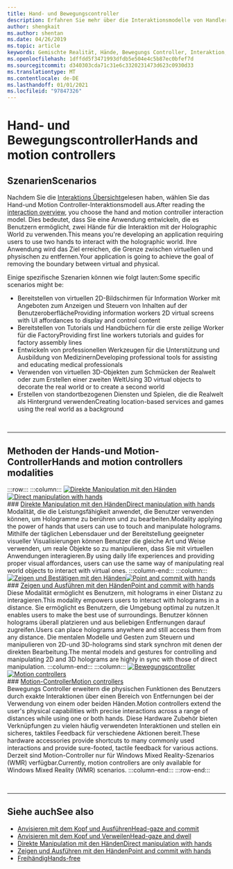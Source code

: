 ```yaml
---
title: Hand- und Bewegungscontroller
description: Erfahren Sie mehr über die Interaktionsmodelle von Handlern und Bewegungs Controllern, die die Grenze zwischen dem virtuellen und dem physischen entfernen können.
author: shengkait
ms.author: shentan
ms.date: 04/26/2019
ms.topic: article
keywords: Gemischte Realität, Hände, Bewegungs Controller, Interaktion, Entwurf, Mixed Reality-Headset, Windows Mixed Reality-Headset, Virtual Reality-Headset, hololens, mrtk, Mixed Reality Toolkit
ms.openlocfilehash: 1dffdd5f3471993dfdb5e504e4c5b87ec0bfef7d
ms.sourcegitcommit: d340303cda71c31e6c3320231473d623c0930d33
ms.translationtype: MT
ms.contentlocale: de-DE
ms.lasthandoff: 01/01/2021
ms.locfileid: "97847326"
---
```

# <a name="hands-and-motion-controllers"></a><span data-ttu-id="17a7e-104">Hand- und Bewegungscontroller</span><span class="sxs-lookup"><span data-stu-id="17a7e-104">Hands and motion controllers</span></span>

## <a name="scenarios"></a><span data-ttu-id="17a7e-105">Szenarien</span><span class="sxs-lookup"><span data-stu-id="17a7e-105">Scenarios</span></span>

<span data-ttu-id="17a7e-106">Nachdem Sie die [Interaktions Übersicht](interaction-fundamentals.md)gelesen haben, wählen Sie das Hand-und Motion Controller-Interaktionsmodell aus.</span><span class="sxs-lookup"><span data-stu-id="17a7e-106">After reading the [interaction overview](interaction-fundamentals.md), you choose the hand and motion controller interaction model.</span></span> <span data-ttu-id="17a7e-107">Dies bedeutet, dass Sie eine Anwendung entwickeln, die es Benutzern ermöglicht, zwei Hände für die Interaktion mit der Holographic World zu verwenden.</span><span class="sxs-lookup"><span data-stu-id="17a7e-107">This means you're developing an application requiring users to use two hands to interact with the holographic world.</span></span> <span data-ttu-id="17a7e-108">Ihre Anwendung wird das Ziel erreichen, die Grenze zwischen virtuellen und physischen zu entfernen.</span><span class="sxs-lookup"><span data-stu-id="17a7e-108">Your application is going to achieve the goal of removing the boundary between virtual and physical.</span></span>

<span data-ttu-id="17a7e-109">Einige spezifische Szenarien können wie folgt lauten:</span><span class="sxs-lookup"><span data-stu-id="17a7e-109">Some specific scenarios might be:</span></span>
* <span data-ttu-id="17a7e-110">Bereitstellen von virtuellen 2D-Bildschirmen für Information Worker mit Angeboten zum Anzeigen und Steuern von Inhalten auf der Benutzeroberfläche</span><span class="sxs-lookup"><span data-stu-id="17a7e-110">Providing information workers 2D virtual screens with UI affordances to display and control content</span></span>
* <span data-ttu-id="17a7e-111">Bereitstellen von Tutorials und Handbüchern für die erste zeilige Worker für die Factory</span><span class="sxs-lookup"><span data-stu-id="17a7e-111">Providing first line workers tutorials and guides for factory assembly lines</span></span>
* <span data-ttu-id="17a7e-112">Entwickeln von professionellen Werkzeugen für die Unterstützung und Ausbildung von Medizinern</span><span class="sxs-lookup"><span data-stu-id="17a7e-112">Developing professional tools for assisting and educating medical professionals</span></span>  
* <span data-ttu-id="17a7e-113">Verwenden von virtuellen 3D-Objekten zum Schmücken der Realwelt oder zum Erstellen einer zweiten Welt</span><span class="sxs-lookup"><span data-stu-id="17a7e-113">Using 3D virtual objects to decorate the real world or to create a second world</span></span> 
* <span data-ttu-id="17a7e-114">Erstellen von standortbezogenen Diensten und Spielen, die die Realwelt als Hintergrund verwenden</span><span class="sxs-lookup"><span data-stu-id="17a7e-114">Creating location-based services and games using the real world as a background</span></span>

<br>

---

## <a name="hands-and-motion-controllers-modalities"></a><span data-ttu-id="17a7e-115">Methoden der Hands-und Motion-Controller</span><span class="sxs-lookup"><span data-stu-id="17a7e-115">Hands and motion controllers modalities</span></span>

:::row:::
    :::column:::
       <span data-ttu-id="17a7e-116">[![Direkte Manipulation mit den Händen](images/hands-and-controllers-direct-manipulation.jpg)](direct-manipulation.md)</span><span class="sxs-lookup"><span data-stu-id="17a7e-116">[![Direct manipulation with hands](images/hands-and-controllers-direct-manipulation.jpg)](direct-manipulation.md)</span></span><br>
       ### <a name="direct-manipulation-with-handsbr"></a>[<span data-ttu-id="17a7e-117">Direkte Manipulation mit den Händen</span><span class="sxs-lookup"><span data-stu-id="17a7e-117">Direct manipulation with hands</span></span>](direct-manipulation.md)<br>
       <span data-ttu-id="17a7e-118">Modalität, die die Leistungsfähigkeit anwendet, die Benutzer verwenden können, um Hologramme zu berühren und zu bearbeiten.</span><span class="sxs-lookup"><span data-stu-id="17a7e-118">Modality applying the power of hands that users can use to touch and manipulate holograms.</span></span> <span data-ttu-id="17a7e-119">Mithilfe der täglichen Lebensdauer und der Bereitstellung geeigneter visueller Visualisierungen können Benutzer die gleiche Art und Weise verwenden, um reale Objekte so zu manipulieren, dass Sie mit virtuellen Anwendungen interagieren.</span><span class="sxs-lookup"><span data-stu-id="17a7e-119">By using daily life experiences and providing proper visual affordances, users can use the same way of manipulating real world objects to interact with virtual ones.</span></span>
    :::column-end:::
    :::column:::
       <span data-ttu-id="17a7e-120">[![Zeigen und Bestätigen mit den Händen](images/hands-and-controllers-point-and-commit.jpg)](point-and-commit.md)</span><span class="sxs-lookup"><span data-stu-id="17a7e-120">[![Point and commit with hands](images/hands-and-controllers-point-and-commit.jpg)](point-and-commit.md)</span></span><br>
        ### <a name="point-and-commit-with-handsbr"></a>[<span data-ttu-id="17a7e-121">Zeigen und Ausführen mit den Händen</span><span class="sxs-lookup"><span data-stu-id="17a7e-121">Point and commit with hands</span></span>](point-and-commit.md)<br>
        <span data-ttu-id="17a7e-122">Diese Modalität ermöglicht es Benutzern, mit holograms in einer Distanz zu interagieren.</span><span class="sxs-lookup"><span data-stu-id="17a7e-122">This modality empowers users to interact with holograms in a distance.</span></span> <span data-ttu-id="17a7e-123">Sie ermöglicht es Benutzern, die Umgebung optimal zu nutzen.</span><span class="sxs-lookup"><span data-stu-id="17a7e-123">It enables users to make the best use of surroundings.</span></span> <span data-ttu-id="17a7e-124">Benutzer können holograms überall platzieren und aus beliebigen Entfernungen darauf zugreifen.</span><span class="sxs-lookup"><span data-stu-id="17a7e-124">Users can place holograms anywhere and still access them from any distance.</span></span> <span data-ttu-id="17a7e-125">Die mentalen Modelle und Gesten zum Steuern und manipulieren von 2D-und 3D-holograms sind stark synchron mit denen der direkten Bearbeitung.</span><span class="sxs-lookup"><span data-stu-id="17a7e-125">The mental models and gestures for controlling and manipulating 2D and 3D holograms are highly in sync with those of direct manipulation.</span></span>
    :::column-end:::
    :::column:::
       <span data-ttu-id="17a7e-126">[![Bewegungscontroller](images/hands-and-controllers-motion-controllers.jpg)](motion-controllers.md)</span><span class="sxs-lookup"><span data-stu-id="17a7e-126">[![Motion controllers](images/hands-and-controllers-motion-controllers.jpg)](motion-controllers.md)</span></span><br>
       ### <a name="motion-controllersbr"></a>[<span data-ttu-id="17a7e-127">Motion-Controller</span><span class="sxs-lookup"><span data-stu-id="17a7e-127">Motion controllers</span></span>](motion-controllers.md)<br>
       <span data-ttu-id="17a7e-128">Bewegungs Controller erweitern die physischen Funktionen des Benutzers durch exakte Interaktionen über einen Bereich von Entfernungen bei der Verwendung von einem oder beiden Händen.</span><span class="sxs-lookup"><span data-stu-id="17a7e-128">Motion controllers extend the user's physical capabilities with precise interactions across a range of distances while using one or both hands.</span></span> <span data-ttu-id="17a7e-129">Diese Hardware Zubehör bieten Verknüpfungen zu vielen häufig verwendeten Interaktionen und stellen ein sicheres, taktiles Feedback für verschiedene Aktionen bereit.</span><span class="sxs-lookup"><span data-stu-id="17a7e-129">These hardware accessories provide shortcuts to many commonly used interactions and provide sure-footed, tactile feedback for various actions.</span></span> <span data-ttu-id="17a7e-130">Derzeit sind Motion-Controller nur für Windows Mixed Reality-Szenarios (WMR) verfügbar.</span><span class="sxs-lookup"><span data-stu-id="17a7e-130">Currently, motion controllers are only available for Windows Mixed Reality (WMR) scenarios.</span></span> 
    :::column-end:::
:::row-end:::

<br>

---

## <a name="see-also"></a><span data-ttu-id="17a7e-131">Siehe auch</span><span class="sxs-lookup"><span data-stu-id="17a7e-131">See also</span></span>
* [<span data-ttu-id="17a7e-132">Anvisieren mit dem Kopf und Ausführen</span><span class="sxs-lookup"><span data-stu-id="17a7e-132">Head-gaze and commit</span></span>](gaze-and-commit.md)
* [<span data-ttu-id="17a7e-133">Anvisieren mit dem Kopf und Verweilen</span><span class="sxs-lookup"><span data-stu-id="17a7e-133">Head-gaze and dwell</span></span>](gaze-and-dwell.md)
* [<span data-ttu-id="17a7e-134">Direkte Manipulation mit den Händen</span><span class="sxs-lookup"><span data-stu-id="17a7e-134">Direct manipulation with hands</span></span>](direct-manipulation.md)
* [<span data-ttu-id="17a7e-135">Zeigen und Ausführen mit den Händen</span><span class="sxs-lookup"><span data-stu-id="17a7e-135">Point and commit with hands</span></span>](point-and-commit.md)
* [<span data-ttu-id="17a7e-136">Freihändig</span><span class="sxs-lookup"><span data-stu-id="17a7e-136">Hands-free</span></span>](hands-free.md)
